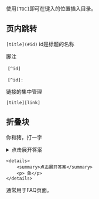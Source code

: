 使用`[TOC]`即可在键入的位置插入目录。

## 页内跳转

`[title](#id)` id是标题的名称



脚注

​	`[^id]`

​	`[^id]:`

链接的集中管理

`[title][link]`

## 折叠块 

你和猪，打一字

<details>  
	<summary>点击展开答案</summary>  
	<p> 象</p>
</details>

```
<details>  
	<summary>点击展开答案</summary>  
	<p> 象</p>
</details>
```

通常用于FAQ页面。